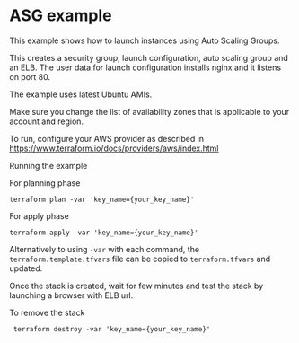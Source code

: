 # ASG example

This example shows how to launch instances using Auto Scaling Groups.

This creates a security group, launch configuration, auto scaling group and an ELB. The user data for launch configuration installs nginx and it listens on port 80.

The example uses latest Ubuntu AMIs.

Make sure you change the list of availability zones that is applicable to your account and region.

To run, configure your AWS provider as described in https://www.terraform.io/docs/providers/aws/index.html

Running the example

For planning phase 

```
terraform plan -var 'key_name={your_key_name}'
```

For apply phase

```
terraform apply -var 'key_name={your_key_name}'
```

Alternatively to using `-var` with each command, the `terraform.template.tfvars` file can be copied to `terraform.tfvars` and updated.

Once the stack is created, wait for few minutes and test the stack by launching a browser with ELB url.

To remove the stack

```
 terraform destroy -var 'key_name={your_key_name}'
```
